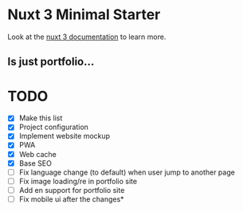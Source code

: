 # Nuxt 3 Minimal Starter

Look at the [nuxt 3 documentation](https://v3.nuxtjs.org) to learn more.

## Is just portfolio... 

# TODO 

- [x] Make this list 
- [x] Project configuration
- [x] Implement website mockup
- [x] PWA
- [x] Web cache 
- [x] Base SEO 
- [ ] Fix language change (to default) when user jump to another page
- [ ] Fix image loading/re in portfolio site  
- [ ] Add en support for portfolio site  
- [ ] Fix mobile ui after the changes*
